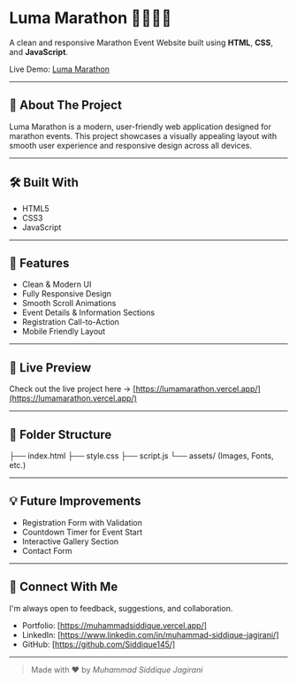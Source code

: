 # Luma Marathon 🏃‍♂️🏃‍♀️  

A clean and responsive Marathon Event Website built using **HTML**, **CSS**, and **JavaScript**.

Live Demo: [Luma Marathon](https://lumamarathon.vercel.app/)

---

## 📌 About The Project  

Luma Marathon is a modern, user-friendly web application designed for marathon events. This project showcases a visually appealing layout with smooth user experience and responsive design across all devices.

---

## 🛠️ Built With  

- HTML5  
- CSS3  
- JavaScript  

---

## 🎯 Features  

- Clean & Modern UI  
- Fully Responsive Design  
- Smooth Scroll Animations  
- Event Details & Information Sections  
- Registration Call-to-Action  
- Mobile Friendly Layout  

---

## 🚀 Live Preview  

Check out the live project here → [https://lumamarathon.vercel.app/](https://lumamarathon.vercel.app/)

---

## 📂 Folder Structure  
├── index.html ├── style.css ├── script.js └── assets/ (Images, Fonts, etc.)

---

## 💡 Future Improvements  

- Registration Form with Validation  
- Countdown Timer for Event Start  
- Interactive Gallery Section  
- Contact Form  

---

## 🤝 Connect With Me  

I'm always open to feedback, suggestions, and collaboration.

- Portfolio: [https://muhammadsiddique.vercel.app/]  
- LinkedIn: [https://www.linkedin.com/in/muhammad-siddique-jagirani/]  
- GitHub: [https://github.com/Siddique145/]  

---
> Made with ❤️ by *Muhammad Siddique Jagirani*
